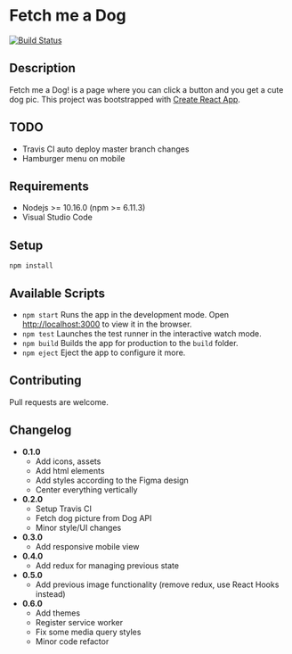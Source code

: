 # Fetch me a Dog

[![Build Status](https://travis-ci.org/szenadam/fetch-me-a-dog.svg?branch=master)](https://travis-ci.org/szenadam/fetch-me-a-dog)

## Description

Fetch me a Dog! is a page where you can click a button and you get a cute dog pic.
This project was bootstrapped with [Create React App](https://github.com/facebook/create-react-app).

## TODO

- Travis CI auto deploy master branch changes
- Hamburger menu on mobile

## Requirements

- Nodejs >= 10.16.0 (npm >= 6.11.3)
- Visual Studio Code

## Setup

`npm install`

## Available Scripts

- `npm start` Runs the app in the development mode. Open [http://localhost:3000](http://localhost:3000) to view it in the browser.
- `npm test` Launches the test runner in the interactive watch mode.
- `npm build` Builds the app for production to the `build` folder.
- `npm eject` Eject the app to configure it more.

## Contributing

Pull requests are welcome.

## Changelog

- **0.1.0**
  - Add icons, assets
  - Add html elements
  - Add styles according to the Figma design
  - Center everything vertically
- **0.2.0**
  - Setup Travis CI
  - Fetch dog picture from Dog API
  - Minor style/UI changes
- **0.3.0**
  - Add responsive mobile view
- **0.4.0**
  - Add redux for managing previous state
- **0.5.0**
  - Add previous image functionality (remove redux, use React Hooks instead)
- **0.6.0**
  - Add themes
  - Register service worker
  - Fix some media query styles
  - Minor code refactor
